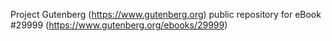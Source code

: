 Project Gutenberg (https://www.gutenberg.org) public repository for eBook #29999 (https://www.gutenberg.org/ebooks/29999)
